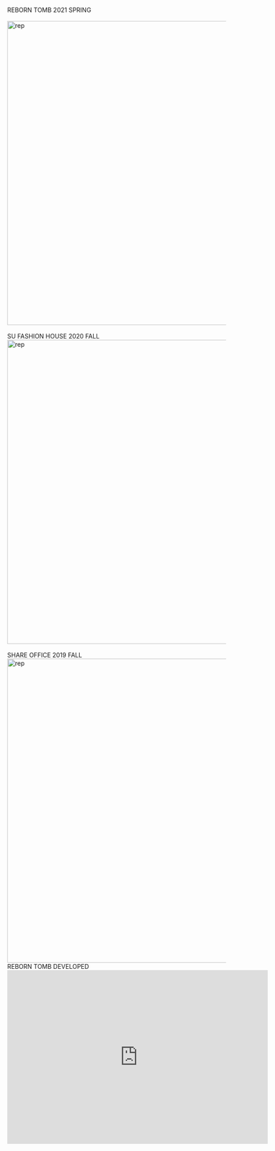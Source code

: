 
<br>
 REBORN TOMB 2021 SPRING
<br>
<br><img alt="rep" src="https://github.com/steenblikrs/2021-Spring-Studio/blob/gh-pages/students/Stafford/studio%2013.gif?raw=true" width="700">
<br>
<br>
 SU FASHION HOUSE 2020 FALL
<br><img alt="rep" src="https://github.com/steenblikrs/2021-Spring-Studio/blob/gh-pages/students/Stafford/studio%2022.gif?raw=true" width="700">
<br>
<br>
 SHARE OFFICE 2019 FALL
<br><img alt="rep" src="https://github.com/steenblikrs/2021-Spring-Studio/blob/gh-pages/students/Stafford/studio%203.gif?raw=true" width="700">
<br>
REBORN TOMB DEVELOPED
<br>
<iframe src="https://api2.enscape3d.com/v3/view/c1713b24-1d28-4104-b519-b7d63e639811" style="border:0px #ffffff none;" name="myiFrame" scrolling="no" frameborder="1" marginheight="0px" marginwidth="0px" height="400px" width="600px" allowfullscreen></iframe>
